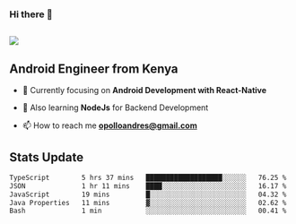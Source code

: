 ### Hi there 👋
<h2 align="left"><img src="https://readme-typing-svg.herokuapp.com?color='blue'&lines=I'm+Andrew+Opollo😊;Welcome+to+my+Github😜"> </h2>

## Android Engineer from Kenya


- 🌱 Currently focusing on **Android Development with React-Native**

- 🔭 Also learning **NodeJs** for Backend Development

- 📫 How to reach me **opolloandres@gmail.com**


## Stats Update
<!--START_SECTION:waka-->

```txt
TypeScript        5 hrs 37 mins   ███████████████████░░░░░░   76.25 %
JSON              1 hr 11 mins    ████░░░░░░░░░░░░░░░░░░░░░   16.17 %
JavaScript        19 mins         █░░░░░░░░░░░░░░░░░░░░░░░░   04.32 %
Java Properties   11 mins         ▓░░░░░░░░░░░░░░░░░░░░░░░░   02.62 %
Bash              1 min           ░░░░░░░░░░░░░░░░░░░░░░░░░   00.41 %
```

<!--END_SECTION:waka-->



